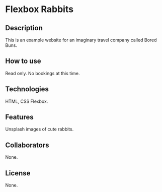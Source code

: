 # Flexbox Rabbits

## Description
This is an example website for an imaginary travel company called Bored Buns.

## How to use
Read only. No bookings at this time.

## Technologies
HTML, CSS Flexbox.

## Features
Unsplash images of cute rabbits.

## Collaborators
None.

## License
None.

